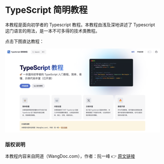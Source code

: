 # TypeScript 简明教程

本教程是面向初学者的 Typescript 教程。本教程由浅及深地讲述了 Typescript 这门语言的用法，是一本不可多得的技术类教程。

点击下图直达教程：

[![TypeScript 简明教程首页](thumbnail.png)](https://typescript-tutorial-gamma.vercel.app)


### 版权说明

本教程内容来自网道（WangDoc.com），作者：阮一峰 :point_right: [原文链接](https://wangdoc.com/typescript/)